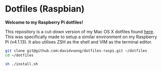 # Dotfiles (Raspbian)

**Welcome to my Raspberry Pi dotfiles!**

This repository is a cut-down version of my Mac OS X dotfiles found [here](https://github.com/davidvuong/dotfiles). This was specifically made to setup a similar environment on my Raspberry Pi (v4.1.13). It also utilises ZSH as the shell and VIM as the terminal editor.

```bash
git clone git@github.com:davidvuong/dotfiles-raspi.git ~/dotfiles
cd ~/dotfiles

sh ./install.sh
```
